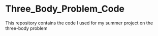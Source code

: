 # Three_Body_Problem_Code
This repository contains the code I used for my summer project on the three-body problem

